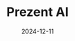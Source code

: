 ---  
layout: startup_page  
title: "Prezent AI"  
id: "prezent.ai"  
permalink: "/prezentaiprezent.ai12112024/"  
website: "https://www.prezent.ai/"  
funding_round: "Seed+"  
funding_amount: "$7.3M"  
investors: "True Global Ventures (TGV) Opportunity Fund"  
about: "Prezent AI is an enterprise business storytelling platform that uses AI to help professionals create compelling presentations and narratives. Trusted by Fortune 500 companies, it combines cutting-edge technology with human-centered design and industry-specific AI models to revolutionize workplace storytelling. Its AI-powered solutions aim to enhance workplace collaboration and productivity."  
markets: "AI, Enterprise Software, Business Communication, Software Development, Machine Learning, Artificial Intelligence (AI), Information Technology"  
hq: "Los Altos, California, United States"  
founded_year: "2021"  
linkedin: "https://www.linkedin.com/company/prezent-ai"  
twitter: "https://twitter.com/ThePrezentai"  
instagram: ""  
facebook: "https://www.facebook.com/prezentai"  
crunchbase: "https://www.crunchbase.com/organization/o-prezent-ai"  
pitchbook: "https://pitchbook.com/profiles/company/471458-53"  

date_display: "11-Dec-2024"  
date: "2024-12-11"

# SEO Optimization  
meta_title: "Prezent AI - Seed+ Funding ($7.3M)"  
meta_description: "Prezent AI, Prezent AI is an enterprise business storytelling platform that uses AI to help professionals create compelling presentations and narratives. Trusted ..."  
meta_keywords: "Prezent AI, AI, Enterprise Software, Business Communication, Software Development, Machine Learning, Artificial Intelligence (AI), Information Technology, Seed+ funding"  
canonical_url: "https://startup.projectstartups.com/prezentaiprezent.ai12112024/"  
---